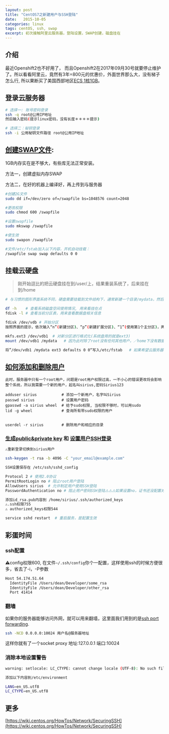 ```yaml
---
layout: post
title: "CentOS7之新建用户与SSH登陆"
date:   2015-10-05
categories: linux
tags: centOS, ssh, swap
excerpt: 初次接触阿里云服务器，登陆设置，SWAP创建，磁盘挂在
---
```


## 介绍

最近Openshift2也不好用了， 而且Openshift2在2017年09月30号就要停止维护了。所以看看阿里云，竟然有3年=800元的优惠价，外面世界那么大，没有梯子怎么行, 所以果断买了美国西部地区[ECS 1核1GB](https://promotion.aliyun.com/ntms/act/ambassador/sharetouser.html?userCode=c2dmplih&utm_source=c2dmplih)。

## 登录云服务器
```sh
# 选择一: 账号密码登录
ssh -q root@公用IP地址
然后输入密码(提示linux密码，没有长度＊＊＊＊提示)

# 选择二：秘钥登录
ssh -i 公用秘钥文件路径 root@公用IP地址
```

## [创建SWAP文件](https://www.centos.org/docs/5/html/Deployment_Guide-en-US/s1-swap-adding.html):

1GB内存实在是不够大，有些库无法正常安装。

方法一，创建虚拟内存SWAP

方法二，在好的机器上编译好，再上传到与服务器

```sh
#创建2G文件
sudo dd if=/dev/zero of=/swapfile bs=1048576 count=2048

#更改权限
sudo chmod 600 /swapfile

#设置swapfile
sudo mkswap /swapfile

#使生效
sudo swapon /swapfile

#文件/etc/fstab加入以下内容，开机自动挂载：
/swapfile swap swap defaults 0 0
```

## 挂载云硬盘
>刚开始逗比的把云硬盘挂在到/user/上，结果重装系统了，后来挂在到/home

```sh
# 与习惯的图形界面系统不同，硬盘需要挂载到文件结构下，通常新建一个目录/mydata，然后将硬盘挂载到/mydata下面

df -h    # 查看系统磁盘空间使用情况, 用来看挂在点
fdisk -l # 查看当前分区表，用来查看数据盘相关信息

fdisk /dev/vdb # 开始分区
按照界面的提示，依次输入“n”(新建分区)、“p”(新建扩展分区)、“1”(使用第1个主分区)，两次回车(使用默认配置)，输入“w”(保存分区表)，开始分区

mkfs.ext3 /dev/vdb1  # 对新分区进行格式化(系统盘用的就是ext3)
mount /dev/vdb1 /mydata   # 因为此时除了root没有任何其他用户，／home下没有数据

将”/dev/vdb1 /mydata ext3 defaults 0 0“写入/etc/fstab   # 如果希望云服务器在重启或开机时能自动挂载数据盘
```    

## [如何添加和删除用户](https://www.digitalocean.com/community/tutorials/how-to-add-and-delete-users-on-a-centos-7-server)

    此时，服务器中只有一个root用户，问题是root用户权限过高，一不小心的错误更改将会影响整个系统，所以我需要一个新的用户，起名叫sirius,密码Sirius123

    adduser sirius           # 添加一个新用户，名字叫Sirius
    passwd sirius            # 设置用户密码
    gpasswd -a sirius wheel  # 给予sudo权限, 当权限不够时，可以用sudo
    lid -g wheel             # 查询所有带sudo权限的用户


    userdel -r sirius        # 删除用户和相应的目录

### [生成public&private key](https://help.github.com/articles/generating-a-new-ssh-key-and-adding-it-to-the-ssh-agent/) 和 [设置用户SSH登录](https://wiki.centos.org/HowTos/Network/SecuringSSH)

```sh
⚠️重新登录切换到sirius用户

ssh-keygen -t rsa -b 4096 -C "your_email@example.com"

SSH设置保存在 /etc/ssh/sshd_config

Protocol 2 # 使用2.0协议    
PermitRootLogin no # 阻止root用户登陆
AllowUsers sirius  # 允许制定用户使用SSH登陆
PasswordAuthentication no # 阻止用户密码SSH登陆⚠️⚠️⚠️如果设置no，证书还没配置对，你就登陆不上了，哈哈?‍♂️

添加id_rsa.pub内容到 /home/sirius/.ssh/authorized_keys
⚠️.ssh权限755
⚠️ authorized_keys权限544

service sshd restart  # 重启服务，是配置生效
```

## 彩蛋时间
### ssh配置
⚠️config权限600, 在文件`~/.ssh/config`你个一配置，这样使用ssh的时候方便很多，省去了-i，-P参数

```sh
Host 54.174.51.64
  IdentityFile /Users/dean/Developer/some_rsa
  IdentityFile /Users/dean/Developer/other_rsa
  Port 41414
```

### 翻墙
如果你的服务器能够访问外网，就可以用来翻墙，这里面我们用到的是[ssh port forwarding](https://www.bitvise.com/port-forwarding).

```sh
ssh -NCD 0.0.0.0:10024 用户名@服务器地址
```

这样你就有了一个socket proxy 地址:127.0.0.1 端口:10024

### 消除本地设置警告
```sh
warning: setlocale: LC_CTYPE: cannot change locale (UTF-8): No such file or directory

添加以下内容到/etc/environment

LANG=en_US.utf8
LC_CTYPE=en_US.utf8
```

## 更多
[https://wiki.centos.org/HowTos/Network/SecuringSSH](https://wiki.centos.org/HowTos/Network/SecuringSSH)<br/>
